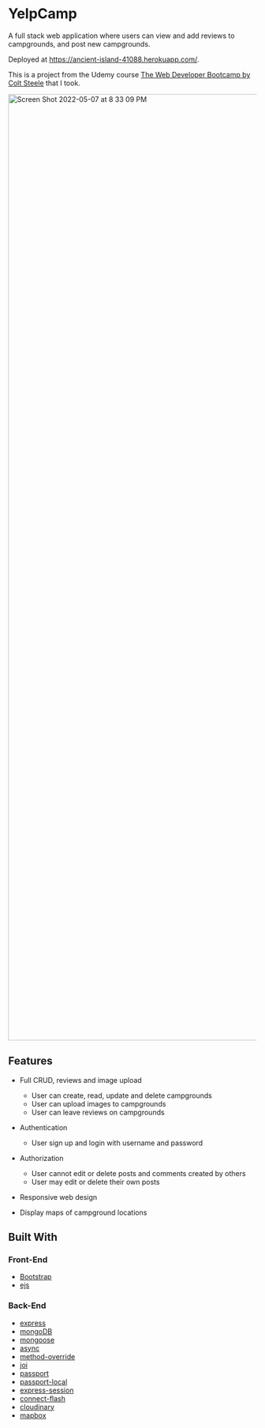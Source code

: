 # YelpCamp

A full stack web application where users can view and add reviews to campgrounds, and post new campgrounds. 

Deployed at https://ancient-island-41088.herokuapp.com/. 

This is a project from the Udemy course [The Web Developer Bootcamp by Colt Steele](https://www.udemy.com/the-web-developer-bootcamp/) that I took.


<img width="1917" alt="Screen Shot 2022-05-07 at 8 33 09 PM" src="https://user-images.githubusercontent.com/73370828/167276717-c5d2f74f-fe00-44b7-9c68-cd9b5841046d.png">


## Features

* Full CRUD, reviews and image upload
  * User can create, read, update and delete campgrounds
  * User can upload images to campgrounds
  * User can leave reviews on campgrounds
  
* Authentication
  * User sign up and login with username and password
 
* Authorization
  * User cannot edit or delete posts and comments created by others
  * User may edit or delete their own posts
  
* Responsive web design

* Display maps of campground locations

## Built With

### Front-End

* [Bootstrap](https://getbootstrap.com/docs/5.0/)
* [ejs](http://ejs.co/)

### Back-End

* [express](https://expressjs.com/)
* [mongoDB](https://www.mongodb.com/)
* [mongoose](http://mongoosejs.com/)
* [async](http://caolan.github.io/async/)
* [method-override](https://github.com/expressjs/method-override#method-override)
* [joi](https://joi.dev/api/?v=17.6.0)
* [passport](http://www.passportjs.org/)
* [passport-local](https://github.com/jaredhanson/passport-local#passport-local)
* [express-session](https://github.com/expressjs/session#express-session)
* [connect-flash](https://github.com/jaredhanson/connect-flash#connect-flash)
* [cloudinary](https://cloudinary.com/)
* [mapbox](https://www.mapbox.com/)


